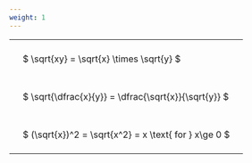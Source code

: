 ```yaml
---
weight: 1
---
```


<style type="text/css">
#T_eb2cd th.col_heading {
  text-align: left;
  font-size: 1em;
}
#T_eb2cd td {
  text-align: left;
  font-size: 1em;
  padding: 1.5em;
}
</style>
<table id="T_eb2cd">
  <thead>
  </thead>
  <tbody>
    <tr>
      <td id="T_eb2cd_row0_col0" class="data row0 col0" >$ \sqrt{xy} = \sqrt{x} \times \sqrt{y} $</td>
    </tr>
    <tr>
      <td id="T_eb2cd_row1_col0" class="data row1 col0" >$ \sqrt{\dfrac{x}{y}} = \dfrac{\sqrt{x}}{\sqrt{y}} $</td>
    </tr>
    <tr>
      <td id="T_eb2cd_row2_col0" class="data row2 col0" >$ (\sqrt{x})^2 = \sqrt{x^2} = x \text{ for } x\ge 0 $</td>
    </tr>
  </tbody>
</table>
